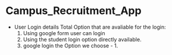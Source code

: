 # Campus_Recruitment_App
* User Login details
    Total Option that are avaliable for the login:
     1. Using google form user can login  
     2. Using the student login option directly available.
     3. google login 
     the Option we choose - 1.
